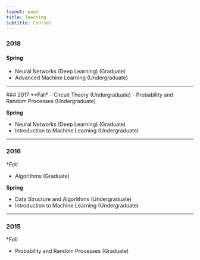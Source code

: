 ```yaml
---
layout: page
title: Teaching
subtitle: Courses
---
```


### 2018 
#### Spring
- Neural Networks (Deep Learning) (Graduate)
- Advanced Machine Learning (Undergraduate)

<hr>
### 2017
**Fall*
- Circuit Theory (Undergraduate) 
- Probability and Random Processes (Undergraduate)

**Spring**
- Neural Networks (Deep Learning) (Graduate)
- Introduction to Machine Learning (Undergraduate)

<hr>

### 2016
**Fall*
- Algorithms (Graduate)

**Spring**
- Data Structure and Algorithms (Undergraduate)
- Introduction to Machine Learning (Undergraduate)

<hr>

### 2015
**Fall*
- Probability and Random Processes (Graduate)



